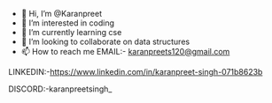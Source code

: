 
- 👋 Hi, I’m @Karanpreet
- 👀 I’m interested in coding
- 🌱 I’m currently learning cse
- 💞️ I’m looking to collaborate on data structures
- 📫 How to reach me
EMAIL:- karanpreets120@gmail.com

LINKEDIN:-https://www.linkedin.com/in/karanpreet-singh-071b8623b

DISCORD:-karanpreetsingh_

<!---
Karanpreets120/Karanpreets120 is a ✨ special ✨ repository because its `README.md` (this file) appears on your GitHub profile.
You can click the Preview link to take a look at your changes.
--->
